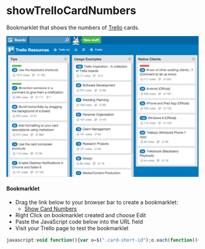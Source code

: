 # showTrelloCardNumbers
Bookmarklet that shows the numbers of [Trello](http://trello.com/) cards.

![Numbered card sample](Trello-Card-Numbers.png)

#### Bookmarklet

+ Drag the link below to your browser bar to create a bookmarklet:
  - [Show Card Numbers](//replace_this_by_JS.com)
+ Right Click on bookmarklet created and choose Edit
+ Paste the JavaScript code below into the URL field
+ Visit your Trello page to test the bookmarklet

```javascript
javascript:void function(){var o=$(".card-short-id");o.each(function(){$(this).text($(this).text().replace("#",""))});o.hasClass("hide")?o.removeClass("hide").css({"font-size":".8em","margin-right":"5px",padding:"2.3px 6px",background:"#ebecf0","border-radius":"10px",color:"#172b4d"}):o.addClass("hide")}();
```
